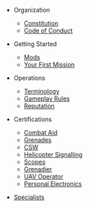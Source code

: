 * Organization

  * [Constitution](organization/constitution.md)
  * [Code of Conduct](organization/coc.md)

* Getting Started
  * [Mods](starting/mods.md)
  * [Your First Mission](starting/first-mission.md)

* Operations
  * [Terminology](operations/terminology.md)
  * [Gameplay Rules](operations/rules.md)
  * [Reputation](operations/reputation.md)

* Certifications
  * [Combat Aid](certs/combataid.md)
  * [Grenades](certs/grenades.md)
  * [CSW](certs/csw.md)
  * [Helicopter Signalling](certs/helicopter_signal.md)
  * [Scopes](certs/scopes.md)
  * [Grenadier](certs/grenadier.md)
  * [UAV Operator](certs/uav.md)
  * [Personal Electronics](certs/personal_electronics.md)

* [Specialists](certs/specialists.md)
